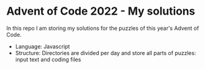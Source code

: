 # Advent of Code 2022 - My solutions

In this repo I am storing my solutions for the puzzles of this year's Advent of Code.

* Language: Javascript
* Structure: Directories are divided per day and store all parts of puzzles: input text and coding files
